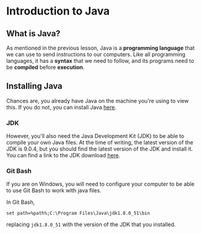 # Introduction to Java

## What is Java?

As mentioned in the previous lesson, Java is a __programming language__ that we can use to send instructions to our computers. Like all programming languages, it has a __syntax__ that we need to follow, and its programs need to be __compiled__ before __execution__.

## Installing Java

Chances are, you already have Java on the machine you're using to view this. If you do not, you can install Java [here](https://java.com/en/download/help/download_options.xml).

### JDK

However, you'll also need the Java Development Kit (JDK) to be able to compile your own Java files. At the time of writing, the latest version of the JDK is 9.0.4, but you should find the latest version of the JDK and install it. You can find a link to the JDK download [here](https://java.com/en/download/faq/develop.xml).

### Git Bash

If you are on Windows, you will need to configure your computer to be able to use Git Bash to work with java files.

In Git Bash,

```
set path=%path%;C:\Program Files\Java\jdk1.8.0_51\bin
```
replacing `jdk1.8.0_51` with the version of the JDK that you installed.
